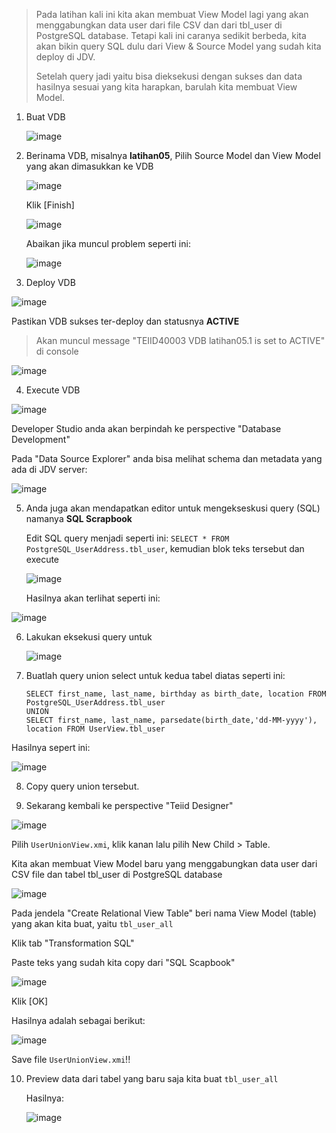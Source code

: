> Pada latihan kali ini kita akan membuat  View Model lagi yang akan menggabungkan data user dari file CSV dan dari tbl_user di PostgreSQL database.
> Tetapi kali ini caranya sedikit berbeda, kita akan bikin query SQL dulu dari View & Source Model yang sudah kita deploy di JDV.
>
> Setelah query jadi yaitu bisa dieksekusi dengan sukses dan data hasilnya sesuai yang kita harapkan, barulah kita membuat View Model. 

1. Buat VDB

   ![image](https://cloud.githubusercontent.com/assets/3068071/18109670/0631b4b6-6f3d-11e6-9aeb-2aa5f5333c49.png)

2. Berinama VDB, misalnya **latihan05**, Pilih Source Model dan View Model yang akan dimasukkan ke VDB

   
   ![image](https://cloud.githubusercontent.com/assets/3068071/18109713/4ecd5694-6f3d-11e6-86a7-3ceb90979315.png)

   Klik [Finish]
   
   ![image](https://cloud.githubusercontent.com/assets/3068071/18110767/50ea0ef2-6f44-11e6-9195-d6c7de030673.png)

   Abaikan jika muncul problem seperti ini:

   ![image](https://cloud.githubusercontent.com/assets/3068071/18109814/feef20f2-6f3d-11e6-9b3c-67a25406d018.png)

3. Deploy VDB

   
![image](https://cloud.githubusercontent.com/assets/3068071/18109837/27b019ba-6f3e-11e6-9a36-2c41894037d5.png)

   Pastikan VDB sukses ter-deploy dan statusnya **ACTIVE**

  > Akan muncul message "TEIID40003 VDB latihan05.1 is set to ACTIVE" di console

   ![image](https://cloud.githubusercontent.com/assets/3068071/18109853/50251328-6f3e-11e6-88ff-196eab5a19d2.png)

4. Execute VDB

  ![image](https://cloud.githubusercontent.com/assets/3068071/18109991/407650d0-6f3f-11e6-9a67-3382e5ce12ed.png)

  Developer Studio anda akan berpindah ke perspective "Database Development"

  Pada "Data Source Explorer" anda bisa melihat schema dan metadata yang ada di JDV server:

  ![image](https://cloud.githubusercontent.com/assets/3068071/18109965/17ca7cce-6f3f-11e6-98eb-d2180c90bc86.png)

5. Anda juga akan mendapatkan editor untuk mengekseskusi query (SQL) namanya **SQL Scrapbook**

   Edit SQL query menjadi seperti ini: `SELECT * FROM PostgreSQL_UserAddress.tbl_user`, kemudian blok teks tersebut dan execute

   ![image](https://cloud.githubusercontent.com/assets/3068071/18110073/c9bcfdda-6f3f-11e6-8231-25cde250ac4c.png)

   Hasilnya akan terlihat seperti ini:

   
![image](https://cloud.githubusercontent.com/assets/3068071/18110112/fe407622-6f3f-11e6-8668-50f91904cb15.png)

6. Lakukan eksekusi query untuk 


   ![image](https://cloud.githubusercontent.com/assets/3068071/18110158/58921d60-6f40-11e6-97e6-d163651b0de4.png)


7. Buatlah query union select untuk kedua tabel diatas seperti ini:

   ```
   SELECT first_name, last_name, birthday as birth_date, location FROM PostgreSQL_UserAddress.tbl_user
   UNION
   SELECT first_name, last_name, parsedate(birth_date,'dd-MM-yyyy'), location FROM UserView.tbl_user
   ```
 Hasilnya sepert ini:

   ![image](https://cloud.githubusercontent.com/assets/3068071/18110247/090001bc-6f41-11e6-85ad-0ae59829e739.png)

8. Copy query union tersebut.

9.  Sekarang kembali ke perspective "Teiid Designer"
 
   ![image](https://cloud.githubusercontent.com/assets/3068071/18110308/5c818c8e-6f41-11e6-9ba3-e92e95504da1.png)
   
   Pilih `UserUnionView.xmi`, klik kanan lalu pilih New Child > Table.

   Kita akan membuat View Model baru yang menggabungkan data user dari CSV file dan tabel tbl_user di PostgreSQL database
 
  ![image](https://cloud.githubusercontent.com/assets/3068071/18110399/efa841f6-6f41-11e6-9823-6c639e7e4f55.png)

  Pada jendela "Create Relational View Table" beri nama View Model (table) yang akan kita buat, yaitu `tbl_user_all`

  Klik tab "Transformation SQL"

  Paste teks yang sudah kita copy dari "SQL Scapbook"

   ![image](https://cloud.githubusercontent.com/assets/3068071/18110493/863b2926-6f42-11e6-9c6f-96c0341bb8f3.png)

   Klik [OK]

   Hasilnya adalah sebagai berikut:

   ![image](https://cloud.githubusercontent.com/assets/3068071/18110573/fef243a4-6f42-11e6-8b80-b32a003ec57f.png)

   Save file `UserUnionView.xmi`!!

10. Preview data dari tabel yang baru saja kita buat `tbl_user_all`

    Hasilnya:

    
    ![image](https://cloud.githubusercontent.com/assets/3068071/18110633/57733a1a-6f43-11e6-9967-c98824918970.png)





 
